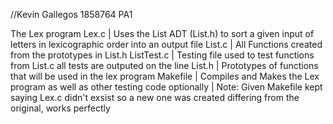 //Kevin Gallegos 1858764 PA1

The Lex program
Lex.c      | Uses the List ADT (List.h) to sort a given input of letters in lexicographic order into an output file
List.c     | All Functions created from the prototypes in List.h
ListTest.c | Testing file used to test functions from List.c all tests are outputed on the line
List.h     | Prototypes of functions that will be used in the lex program
Makefile   | Compiles and Makes the Lex program as well as other testing code optionally
	   | Note: Given Makefile kept saying Lex.c didn't exsist so a new one was created differing from the original, works perfectly

